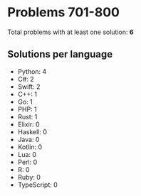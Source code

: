 # Problems 701-800

Total problems with at least one solution: **6**

## Solutions per language

- Python: 4
- C#: 2
- Swift: 2
- C++: 1
- Go: 1
- PHP: 1
- Rust: 1
- Elixir: 0
- Haskell: 0
- Java: 0
- Kotlin: 0
- Lua: 0
- Perl: 0
- R: 0
- Ruby: 0
- TypeScript: 0

